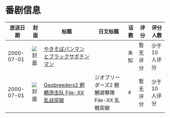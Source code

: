 # 番剧信息

|放送日期|封面|标题|日文标题|话数|评分|评分人数|
|---|---|---|---|---|---|---|
|2000-07-01|![封面](https://lain.bgm.tv/pic/cover/c/0b/fb/316271_6MiwL.jpg)|[やきそばパンマンとブラックサボテンマン](https://bangumi.tv/subject/316271)||未知|暂无评分|少于10人评分|
|2000-07-01|![封面](https://lain.bgm.tv/pic/cover/c/39/75/78062_j2JiZ.jpg)|[Geobreeders2 魍魉游击队 File-XX 乱战突破](https://bangumi.tv/subject/78062)|ジオブリーダーズ2 魍魎遊撃隊 File-XX 乱戦突破|4|暂无评分|少于10人评分|
